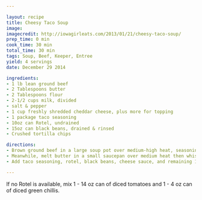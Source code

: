 ```yaml
---

layout: recipe
title: Cheesy Taco Soup
image:
imagecredit: http://iowagirleats.com/2013/01/21/cheesy-taco-soup/
prep_time: 0 min
cook_time: 30 min
total_time: 30 min
tags: Soup, Beef, Keeper, Entree
yield: 4 servings
date: December 29 2014

ingredients:
- 1 lb lean ground beef
- 2 Tablespoons butter
- 2 Tablespoons flour
- 2-1/2 cups milk, divided
- salt & pepper
- 1 cup freshly shredded cheddar cheese, plus more for topping
- 1 package taco seasoning
- 10oz can Rotel, undrained
- 15oz can black beans, drained & rinsed
- Crushed tortilla chips

directions:
- Brown ground beef in a large soup pot over medium-high heat, seasoning with salt and pepper, until no longer pink. Drain and return to pot.
- Meanwhile, melt butter in a small saucepan over medium heat then whisk in flour and cook for one minute. Slowly whisk in 1 cup milk, season with salt and pepper, then switch to a wooden spoon and stir mixture until thickened, about 3-4 minutes. Remove from heat then stir in shredded cheese until smooth. Set aside.
- Add taco seasoning, rotel, black beans, cheese sauce, and remaining 1-1/2 cups milk into cooked ground beef then stir well to combine. Bring to a heavy simmer then turn heat down to medium and simmer for 10 minutes, stirring occasionally. Serve with crushed tortilla chips and more shredded cheese, if desired.

---
```

If no Rotel is available, mix 1 - 14 oz can of diced tomatoes and 1 - 4 oz can of diced green chillis.
